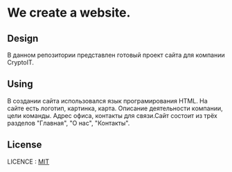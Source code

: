 # We create a website.

## Design

В данном репозитории представлен готовый проект сайта для компании CryptoIT.

## Using

В создании сайта использовался язык програмирования HTML. На сайте есть логотип, картинка, карта. Описание деятельности компании, цели команды. Адрес офиса, контакты для связи.Сайт состоит из трёх разделов "Главная", "О нас", "Контакты".

## License

LICENCE : [MIT](./license.md)
